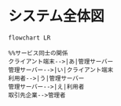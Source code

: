 # システム全体図

```mermaid
flowchart LR

%%サービス同士の関係
クライアント端末-->|あ|管理サーバー
管理サーバー-->|い|クライアント端末
利用者-->|う|管理サーバー
管理サーバー-->|え|利用者
取引先企業-->管理者
```